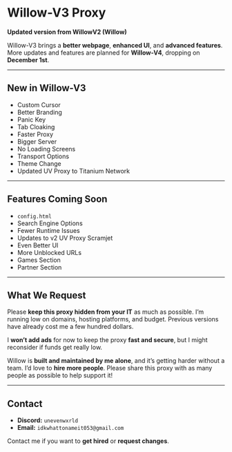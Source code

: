 # Willow-V3 Proxy

**Updated version from WillowV2 (Willow)**

Willow-V3 brings a **better webpage**, **enhanced UI**, and **advanced features**. More updates and features are planned for **Willow-V4**, dropping on **December 1st**.

---

## New in Willow-V3

- Custom Cursor  
- Better Branding  
- Panic Key  
- Tab Cloaking  
- Faster Proxy  
- Bigger Server  
- No Loading Screens  
- Transport Options  
- Theme Change  
- Updated UV Proxy to Titanium Network  

---

## Features Coming Soon

- `config.html`  
- Search Engine Options  
- Fewer Runtime Issues  
- Updates to v2 UV Proxy Scramjet  
- Even Better UI  
- More Unblocked URLs  
- Games Section  
- Partner Section  

---

## What We Request

Please **keep this proxy hidden from your IT** as much as possible. I’m running low on domains, hosting platforms, and budget. Previous versions have already cost me a few hundred dollars.  

I **won’t add ads** for now to keep the proxy **fast and secure**, but I might reconsider if funds get really low.  

Willow is **built and maintained by me alone**, and it’s getting harder without a team. I’d love to **hire more people**. Please share this proxy with as many people as possible to help support it!  

---

## Contact

- **Discord:** `unevenwxrld`  
- **Email:** `idkwhattonameit053@gmail.com`  

Contact me if you want to **get hired** or **request changes**.

